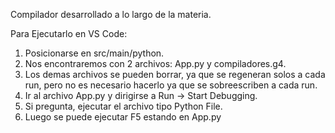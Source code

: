 Compilador desarrollado a lo largo de la materia.

Para Ejecutarlo en VS Code:
1) Posicionarse en src/main/python.
2) Nos encontraremos con 2 archivos: App.py y compiladores.g4.
3) Los demas archivos se pueden borrar, ya que se regeneran solos a cada run, pero no es necesario hacerlo ya que se sobreescriben a cada run.
4) Ir al archivo App.py y dirigirse a Run -> Start Debugging.
5) Si pregunta, ejecutar el archivo tipo Python File.
6) Luego se puede ejecutar F5 estando en App.py